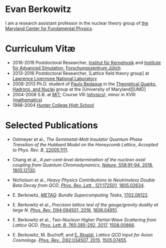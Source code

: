 # Evan Berkowitz

I am a research assistant professor in the nuclear theory group of [the Maryland Center for Fundamental Physics][mcfp].


# Curriculum Vitæ

 - 2016-2019 Postdoctoral Researcher, [Institut für Kernphysik][IKP] and [Institute for Advanced Simulation][IAS], [Forschungszentrum Jülich][FZJ]
 - 2013-2016 Postdoctoral Researcher, [Lattice field theory group] at [Lawrence Livermore National Laboratory][LLNL]
 - 2008-2013 Ph.D. student of [Paulo Bedaque][PAULO] in the [Theoretical Quarks, Hadrons, and Nuclei][TQHN] group at the [University of Maryland][UMD]
 - 2004-2008 S.B. at [MIT][MIT]; Course VIII ([physics][VIII]), minor in XVIII ([mathematics][XVIII])
 - 1998-2004 [Hunter College High School][HCHS]

# Selected Publications

 - Ostmeyer et al., *The Semimetal-Mott Insulator Quantum Phase Transition of the Hubbard Model on the Honeycomb Lattice*, *Accepted to Phys. Rev. B*, [22005.1111](https://arxiv.org/abs/22005.1111).

 - Chang et al., *A per-cent-level determination of the nucleon axial coupling from Quantum Chromodynamics*, [*Nature*, 558:91-94, 2018](https://doi.org/10.1038/s41586-018-0161-8), [1805.12130](https://arxiv.org/abs/1805.12130).

 - Nicholson et al., *Heavy Physics Contributions to Neutrinoless Double Beta Decay from QCD*, [*Phys. Rev. Lett., 121:172501*](https://doi.org/10.1103/PhysRevLett.121.172501), [1805.02634](https://arxiv.org/abs/1805.02634).

- E. Berkowitz, *[METAQ][METAQ]: Bundle Supercomputing Tasks*, [1702.06122](https://arxiv.org/abs/1702.06122).

 - E. Berkowitz et al., *Precision lattice test of the gauge/gravity duality at large N*.  [*Phys. Rev*, D94:094501, 2016](http://link.aps.org/doi/10.1103/PhysRevD.94.094501), [1606.04951](https://arxiv.org/abs/1606.04951).

 - E. Berkowitz et al., *Two-Nucleon Higher Partial-Wave Scattering from Lattice QCD*.  [*Phys. Lett. B*, 765:285-292, 2017](https://doi.org/10.1016/j.physletb.2016.12.024), [1508.00866](http://arxiv.org/abs/1508.00886).

 - E. Berkowitz, M. Buchoff, and [E. Rinaldi][RINALDI], *Lattice QCD Input for Axion Cosmology*.  [*Phys. Rev.*, D92:034507, 2015](http://dx.doi.org/10.1103/PhysRevD.92.034507), [1505.07455](http://arxiv.org/abs/1505.07455).

[MCFP]:     https://mcfp.physics.umd.edu/
[IKP]:      http://www.fz-juelich.de/ikp/EN/Home/home_node.html
[IAS]:      http://www.fz-juelich.de/portal/EN/AboutUs/organizational_structure/Institutes/InstituteAdvancedSimulation/_node.html
[FZJ]:      http://www.fz-juelich.de/portal/EN/Home/home_node.html
[lattice]:  https://lattice.llnl.gov/
[LLNL]:     https://www.llnl.gov/
[PAULO]:    https://umdphysics.umd.edu/people/faculty/current/item/41-bedaque.html#biography
[TQHN]:     http://www.physics.umd.edu/tqhn/
[MIT]:      http://web.mit.edu/
[VIII]:     http://physics.mit.edu/
[XVIII]:    https://math.mit.edu/
[HCHS]:     https://www.hunterschools.org/high-school/high-school-welcome

[METAQ]:    https://github.com/evanberkowitz/metaq/

[RINALDI]:  https://github.com/erinaldi
